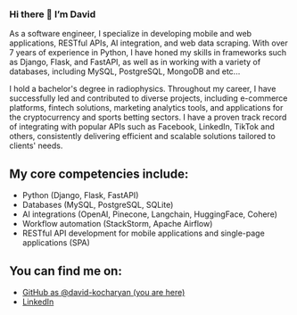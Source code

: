 ### Hi there 👋 I’m David

As a software engineer, I specialize in developing mobile and web applications, RESTful APIs, AI integration, and web data scraping. With over 7 years of experience in Python, I have honed my skills in frameworks such as Django, Flask, and FastAPI, as well as in working with a variety of databases, including MySQL, PostgreSQL, MongoDB and etc...

I hold a bachelor's degree in radiophysics. Throughout my career, I have successfully led and contributed to diverse projects, including e-commerce platforms, fintech solutions, marketing analytics tools, and applications for the cryptocurrency and sports betting sectors. I have a proven track record of integrating with popular APIs such as Facebook, LinkedIn, TikTok and others, consistently delivering efficient and scalable solutions tailored to clients' needs.

## My core competencies include:

* Python (Django, Flask, FastAPI)
* Databases (MySQL, PostgreSQL, SQLite)
* AI integrations (OpenAI, Pinecone, Langchain, HuggingFace, Cohere)
* Workflow automation (StackStorm, Apache Airflow)
* RESTful API development for mobile applications and single-page applications (SPA)

## You can find me on:

- [GitHub as @david-kocharyan (you are here)](https://github.com/david-kocharyan)
- [LinkedIn](https://www.linkedin.com/in/david-kocharyan/)
